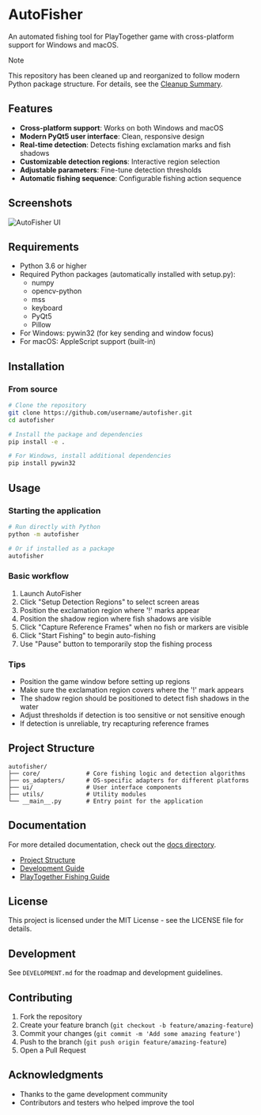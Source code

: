 # AutoFisher

An automated fishing tool for PlayTogether game with cross-platform support for Windows and macOS.

> [!NOTE]
> This repository has been cleaned up and reorganized to follow modern Python package structure.
> For details, see the [Cleanup Summary](docs/CLEANUP_SUMMARY.md).

## Features

- **Cross-platform support**: Works on both Windows and macOS
- **Modern PyQt5 user interface**: Clean, responsive design
- **Real-time detection**: Detects fishing exclamation marks and fish shadows
- **Customizable detection regions**: Interactive region selection
- **Adjustable parameters**: Fine-tune detection thresholds
- **Automatic fishing sequence**: Configurable fishing action sequence

## Screenshots

![AutoFisher UI](screenshots/autofisher_ui.png)

## Requirements

- Python 3.6 or higher
- Required Python packages (automatically installed with setup.py):
  - numpy
  - opencv-python
  - mss
  - keyboard
  - PyQt5
  - Pillow
- For Windows: pywin32 (for key sending and window focus)
- For macOS: AppleScript support (built-in)

## Installation

### From source

```bash
# Clone the repository
git clone https://github.com/username/autofisher.git
cd autofisher

# Install the package and dependencies
pip install -e .

# For Windows, install additional dependencies
pip install pywin32
```

## Usage

### Starting the application

```bash
# Run directly with Python
python -m autofisher

# Or if installed as a package
autofisher
```

### Basic workflow

1. Launch AutoFisher
2. Click "Setup Detection Regions" to select screen areas
3. Position the exclamation region where '!' marks appear
4. Position the shadow region where fish shadows are visible
5. Click "Capture Reference Frames" when no fish or markers are visible
6. Click "Start Fishing" to begin auto-fishing
7. Use "Pause" button to temporarily stop the fishing process

### Tips

- Position the game window before setting up regions
- Make sure the exclamation region covers where the '!' mark appears
- The shadow region should be positioned to detect fish shadows in the water
- Adjust thresholds if detection is too sensitive or not sensitive enough
- If detection is unreliable, try recapturing reference frames

## Project Structure

```
autofisher/
├── core/             # Core fishing logic and detection algorithms
├── os_adapters/      # OS-specific adapters for different platforms
├── ui/               # User interface components
├── utils/            # Utility modules
└── __main__.py       # Entry point for the application
```

## Documentation

For more detailed documentation, check out the [docs directory](docs/).

- [Project Structure](docs/PROJECT_STRUCTURE.md)
- [Development Guide](docs/DEVELOPMENT.md)
- [PlayTogether Fishing Guide](docs/PLAYTOGETHER_FISHING_GUIDE.md)

## License

This project is licensed under the MIT License - see the LICENSE file for details.

## Development

See `DEVELOPMENT.md` for the roadmap and development guidelines.

## Contributing

1. Fork the repository
2. Create your feature branch (`git checkout -b feature/amazing-feature`)
3. Commit your changes (`git commit -m 'Add some amazing feature'`)
4. Push to the branch (`git push origin feature/amazing-feature`)
5. Open a Pull Request

## Acknowledgments

- Thanks to the game development community
- Contributors and testers who helped improve the tool 